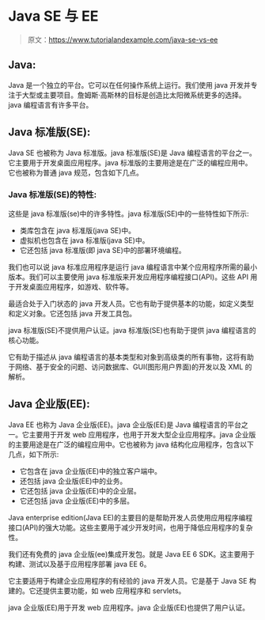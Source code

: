 # Java SE 与 EE

> 原文：<https://www.tutorialandexample.com/java-se-vs-ee>

## Java:

Java 是一个独立的平台。它可以在任何操作系统上运行。我们使用 java 开发并专注于大型或主要项目。詹姆斯·高斯林的目标是创造比太阳微系统更多的选择。java 编程语言有许多平台。

## Java 标准版(SE):

Java SE 也被称为 Java 标准版。java 标准版(SE)是 Java 编程语言的平台之一。它主要用于开发桌面应用程序。java 标准版的主要用途是在广泛的编程应用中。它也被称为普通 java 规范，包含如下几点。

### Java 标准版(SE)的特性:

这些是 java 标准版(se)中的许多特性。java 标准版(SE)中的一些特性如下所示:

*   类库包含在 java 标准版(java SE)中。
*   虚拟机也包含在 java 标准版(java SE)中。
*   它还包括 java 标准版(即 java SE)中的部署环境编程。

我们也可以说 java 标准应用程序是运行 java 编程语言中某个应用程序所需的最小版本。我们可以主要使用 java 标准版来开发应用程序编程接口(API)。这些 API 用于开发桌面应用程序，如游戏、软件等。

最适合处于入门状态的 java 开发人员。它也有助于提供基本的功能，如定义类型和定义对象。它还包括 java 开发工具包。

java 标准版(SE)不提供用户认证。java 标准版(SE)也有助于提供 java 编程语言的核心功能。

它有助于描述从 java 编程语言的基本类型和对象到高级类的所有事物，这将有助于网络、基于安全的问题、访问数据库、GUI(图形用户界面)的开发以及 XML 的解析。

## Java 企业版(EE):

Java EE 也称为 Java 企业版(EE)。java 企业版(EE)是 Java 编程语言的平台之一。它主要用于开发 web 应用程序，也用于开发大型企业应用程序。java 企业版的主要用途是在广泛的编程应用中。它也被称为 java 结构化应用程序，包含以下几点，如下所示:

*   它包含在 java 企业版(EE)中的独立客户端中。
*   还包括 java 企业版(EE)中的业务。
*   它还包括 java 企业版(EE)中的企业层。
*   它还包括 java 企业版(EE)中的多层。

Java enterprise edition(Java EE)的主要目的是帮助开发人员使用应用程序编程接口(API)的强大功能。这些主要用于减少开发时间，也用于降低应用程序的复杂性。

我们还有免费的 java 企业版(ee)集成开发包。就是 Java EE 6 SDK。这主要用于构建、测试以及基于应用程序部署 java EE 6。

它主要适用于构建企业应用程序的有经验的 java 开发人员。它是基于 Java SE 构建的。它还提供主要功能，如 web 应用程序和 servlets。

java 企业版(EE)用于开发 web 应用程序。java 企业版(EE)也提供了用户认证。